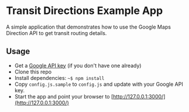 # Transit Directions Example App

A simple application that demonstrates how to use the Google Maps Direction API to get transit routing details.

## Usage

* Get a [Google API key](https://github.com/googlemaps/google-maps-services-js#api-keys) (if you don't have one already)
* Clone this repo
* Install dependencies: `~$ npm install`
* Copy `config.js.sample` to `config.js` and update with your Google API key.
* Start the app and point your browser to [http://127.0.0.1:3000/](http://127.0.0.1:3000/)

